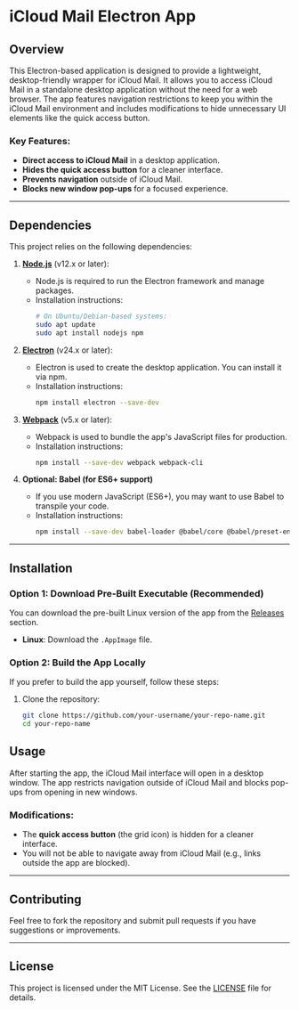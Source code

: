 
# iCloud Mail Electron App

## Overview

This Electron-based application is designed to provide a lightweight, desktop-friendly wrapper for iCloud Mail. It allows you to access iCloud Mail in a standalone desktop application without the need for a web browser. The app features navigation restrictions to keep you within the iCloud Mail environment and includes modifications to hide unnecessary UI elements like the quick access button.

### Key Features:
- **Direct access to iCloud Mail** in a desktop application.
- **Hides the quick access button** for a cleaner interface.
- **Prevents navigation** outside of iCloud Mail.
- **Blocks new window pop-ups** for a focused experience.

---

## Dependencies

This project relies on the following dependencies:

1. **[Node.js](https://nodejs.org/)** (v12.x or later):
   - Node.js is required to run the Electron framework and manage packages.
   - Installation instructions:
     ```bash
     # On Ubuntu/Debian-based systems:
     sudo apt update
     sudo apt install nodejs npm
     ```

2. **[Electron](https://www.electronjs.org/)** (v24.x or later):
   - Electron is used to create the desktop application. You can install it via npm.
   - Installation instructions:
     ```bash
     npm install electron --save-dev
     ```

3. **[Webpack](https://webpack.js.org/)** (v5.x or later):
   - Webpack is used to bundle the app's JavaScript files for production.
   - Installation instructions:
     ```bash
     npm install --save-dev webpack webpack-cli
     ```

4. **Optional: Babel (for ES6+ support)**
   - If you use modern JavaScript (ES6+), you may want to use Babel to transpile your code.
   - Installation instructions:
     ```bash
     npm install --save-dev babel-loader @babel/core @babel/preset-env
     ```

---


## Installation

### Option 1: Download Pre-Built Executable (Recommended)

You can download the pre-built Linux version of the app from the [Releases](https://github.com/your-username/your-repo-name/releases) section.

- **Linux**: Download the `.AppImage` file.

### Option 2: Build the App Locally

If you prefer to build the app yourself, follow these steps:

1. Clone the repository:
   ```bash
   git clone https://github.com/your-username/your-repo-name.git
   cd your-repo-name

## Usage

After starting the app, the iCloud Mail interface will open in a desktop window. The app restricts navigation outside of iCloud Mail and blocks pop-ups from opening in new windows.

### Modifications:
- The **quick access button** (the grid icon) is hidden for a cleaner interface.
- You will not be able to navigate away from iCloud Mail (e.g., links outside the app are blocked).

---

## Contributing

Feel free to fork the repository and submit pull requests if you have suggestions or improvements.

---

## License

This project is licensed under the MIT License. See the [LICENSE](LICENSE) file for details.
